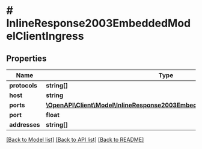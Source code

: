 # # InlineResponse2003EmbeddedModelClientIngress

## Properties

Name | Type | Description | Notes
------------ | ------------- | ------------- | -------------
**protocols** | **string[]** |  | [optional] 
**host** | **string** |  | [optional] 
**ports** | [**\OpenAPI\Client\Model\InlineResponse2003EmbeddedModelClientIngressPorts[]**](InlineResponse2003EmbeddedModelClientIngressPorts.md) |  | [optional] 
**port** | **float** |  | [optional] 
**addresses** | **string[]** |  | [optional] 

[[Back to Model list]](../../README.md#documentation-for-models) [[Back to API list]](../../README.md#documentation-for-api-endpoints) [[Back to README]](../../README.md)


